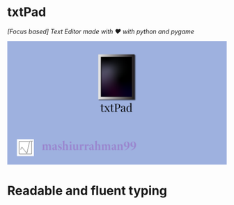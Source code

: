 # txtPad
*[Focus based] Text Editor made with ❤ with python and pygame*

![](https://github.com/01one/txtPad/blob/main/presentation/logo.png)
# Readable and fluent typing
